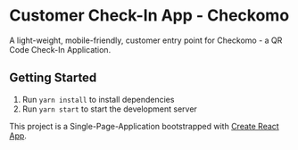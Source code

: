 # Customer Check-In App - Checkomo
A light-weight, mobile-friendly, customer entry point for Checkomo - a QR Code Check-In Application.

## Getting Started
1. Run `yarn install` to install dependencies
2. Run `yarn start` to start the development server

This project is a Single-Page-Application bootstrapped with [Create React App](https://github.com/facebookincubator/create-react-app).
